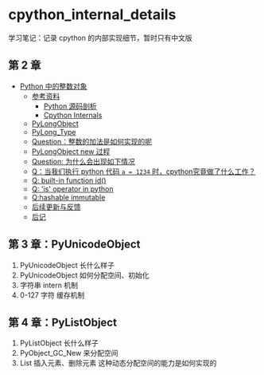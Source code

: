 # cpython_internal_details
学习笔记：记录 cpython 的内部实现细节，暂时只有中文版

## 第 2 章
- [Python 中的整数对象](#python-------)
  * [参考资料](#----)
    + [Python 源码剖析](#python-----)
    + [Cpython Internals](#cpython-internals)
  * [PyLongObject](#pylongobject)
  * [PyLong_Type](#pylong-type)
  * [Question：整数的加法是如何实现的呢](#question-------------)
  * [PyLongObject new 过程](#pylongobject-new---)
  * [Question: 为什么会出现如下情况](#question------------)
  * [Q：当我们执行 python 代码 ```a = 1234``` 时，cpython究竟做了什么工作？](#q-------python-------a---1234------cpython---------)
  * [Q: built-in function id()](#q--built-in-function-id--)
  * [Q: 'is' operator in python](#q---is--operator-in-python)
  * [Q:hashable immutable](#q-hashable-immutable)
  * [后续更新与反馈](#-------)
  * [后记](#--)

## 第 3 章：PyUnicodeObject
1. PyUnicodeObject 长什么样子
2. PyUnicodeObject 如何分配空间、初始化
3. 字符串 intern 机制
4. 0-127 字符 缓存机制

## 第 4 章：PyListObject
1. PyListObject 长什么样子
2. PyObject_GC_New 来分配空间
3. List 插入元素、删除元素 这种动态分配空间的能力是如何实现的

